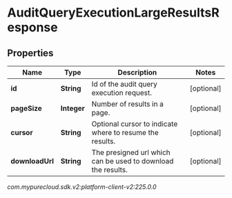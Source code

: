 # AuditQueryExecutionLargeResultsResponse


## Properties

| Name | Type | Description | Notes |
| ------------ | ------------- | ------------- | ------------- |
| **id** | **String** | Id of the audit query execution request. |  [optional] |
| **pageSize** | **Integer** | Number of results in a page. |  [optional] |
| **cursor** | **String** | Optional cursor to indicate where to resume the results. |  [optional] |
| **downloadUrl** | **String** | The presigned url which can be used to download the results. |  [optional] |




_com.mypurecloud.sdk.v2:platform-client-v2:225.0.0_
